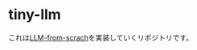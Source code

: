 # tiny-llm

これは[LLM-from-scrach](https://github.com/rasbt/LLMs-from-scratch?tab=readme-ov-file)を実装していくリポジトリです。
